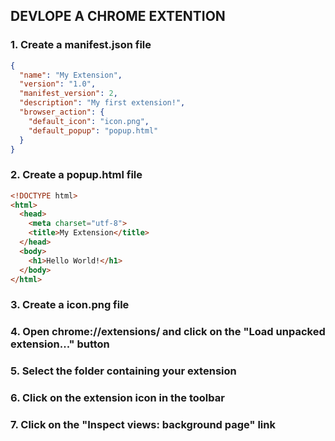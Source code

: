 ## DEVLOPE A CHROME EXTENTION

### 1. Create a manifest.json file

```json
{
  "name": "My Extension",
  "version": "1.0",
  "manifest_version": 2,
  "description": "My first extension!",
  "browser_action": {
    "default_icon": "icon.png",
    "default_popup": "popup.html"
  }
}
```

### 2. Create a popup.html file

```html
<!DOCTYPE html>
<html>
  <head>
    <meta charset="utf-8">
    <title>My Extension</title>
  </head>
  <body>
    <h1>Hello World!</h1>
  </body>
</html>
```

### 3. Create a icon.png file

### 4. Open chrome://extensions/ and click on the "Load unpacked extension..." button

### 5. Select the folder containing your extension

### 6. Click on the extension icon in the toolbar

### 7. Click on the "Inspect views: background page" link
